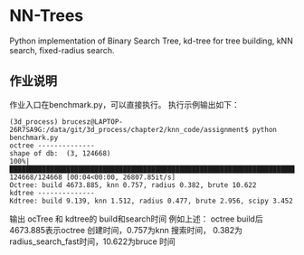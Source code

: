 # NN-Trees
Python implementation of Binary Search Tree, kd-tree for tree building, kNN search, fixed-radius search.

## 作业说明
作业入口在benchmark.py，可以直接执行。
执行示例输出如下：
```
(3d_process) brucesz@LAPTOP-26R7SA9G:/data/git/3d_process/chapter2/knn_code/assignment$ python benchmark.py 
octree --------------
shape of db:  (3, 124668)
100%|███████████████████████████████████████████████████████████████████████████████████████████████████████████████████| 124668/124668 [00:04<00:00, 26807.85it/s]
Octree: build 4673.885, knn 0.757, radius 0.382, brute 10.622
kdtree --------------
Kdtree: build 9.139, knn 1.512, radius 0.477, brute 2.956, scipy 3.452
```
输出 ocTree 和 kdtree的 build和search时间
例如上述： octree build后 4673.885表示octree 创建时间，0.757为knn 搜索时间， 0.382为radius_search_fast时间，10.622为bruce 时间